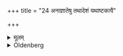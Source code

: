 +++
title = "24 अनाज्ञातेषु तथादेशं यथाष्टकायै"

+++

<details><summary>मूलम्</summary>

अनाज्ञातेषु तथादेशं यथाष्टकायै स्वाहेति जुहोति २४
</details>

<details><summary>Oldenberg</summary>

24. If no (god to whom the sacrifice should be offered, and no Mantra with which the oblation should be made) is known, he sacrifices, assigning (his offering to the personified rite which he is performing), thus as (for instance), 'To the Aṣṭakā Svāhā!'
</details>

